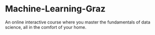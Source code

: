 # Machine-Learning-Graz
An online interactive course where you master the fundamentals of data science, all in the comfort of your home. 
